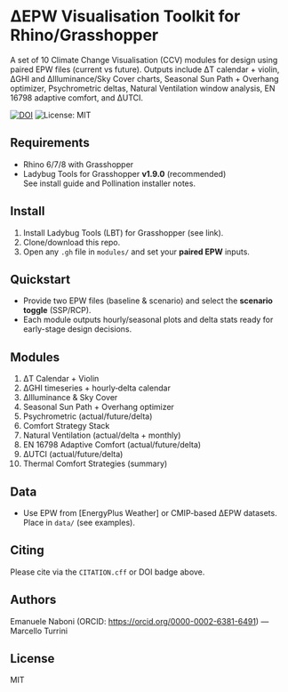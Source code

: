 # ΔEPW Visualisation Toolkit for Rhino/Grasshopper

A set of 10 Climate Change Visualisation (CCV) modules for design using paired EPW files (current vs future). Outputs include ΔT calendar + violin, ΔGHI and ΔIlluminance/Sky Cover charts, Seasonal Sun Path + Overhang optimizer, Psychrometric deltas, Natural Ventilation window analysis, EN 16798 adaptive comfort, and ΔUTCI.

[![DOI](https://zenodo.org/badge/<your-github-id>.svg)](https://zenodo.org/badge/latestdoi/<your-github-id>)
![License: MIT](https://img.shields.io/badge/License-MIT-green.svg)

## Requirements
- Rhino 6/7/8 with Grasshopper
- Ladybug Tools for Grasshopper **v1.9.0** (recommended)  
  See install guide and Pollination installer notes.

## Install
1. Install Ladybug Tools (LBT) for Grasshopper (see link).
2. Clone/download this repo.
3. Open any `.gh` file in `modules/` and set your **paired EPW** inputs.

## Quickstart
- Provide two EPW files (baseline & scenario) and select the **scenario toggle** (SSP/RCP).  
- Each module outputs hourly/seasonal plots and delta stats ready for early-stage design decisions.

## Modules
1. ΔT Calendar + Violin  
2. ΔGHI timeseries + hourly‐delta calendar  
3. ΔIlluminance & Sky Cover  
4. Seasonal Sun Path + Overhang optimizer  
5. Psychrometric (actual/future/delta)  
6. Comfort Strategy Stack  
7. Natural Ventilation (actual/delta + monthly)  
8. EN 16798 Adaptive Comfort (actual/future/delta)  
9. ΔUTCI (actual/future/delta)  
10. Thermal Comfort Strategies (summary)

## Data
- Use EPW from [EnergyPlus Weather] or CMIP-based ΔEPW datasets. Place in `data/` (see examples).

## Citing
Please cite via the `CITATION.cff` or DOI badge above.

## Authors
Emanuele Naboni (ORCID: https://orcid.org/0000-0002-6381-6491) — Marcello Turrini 

## License
MIT
